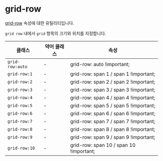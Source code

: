 # grid-row

[grid-row](https://developer.mozilla.org/en-US/docs/Web/CSS/grid-row) 속성에 대한 유틸리티입니다.

<code>grid row</code> 내에서 <code>grid</code> 항목의 크기와 위치를 지정합니다.

<table>
  <thead>
    <tr>
      <th scope="col">클래스</th>
      <th scope="col">약어 클래스</th>
      <th scope="col">속성</th>
    </tr>
  </thead>
  <tbody>
 <tr>
  <td><code>grid-row:auto</code></td>
  <td class="blank">-</td>
  <td><span class="code">grid-row: auto !important;</span></td>
</tr>

<tr>
  <td><code>grid-row:1</code></td>
  <td class="blank">-</td>
  <td><span class="code">grid-row: span 1 / span 1 !important;</span></td>
</tr>

<tr>
  <td><code>grid-row:2</code></td>
  <td class="blank">-</td>
  <td><span class="code">grid-row: span 2 / span 2 !important;</span></td>
</tr>

<tr>
  <td><code>grid-row:3</code></td>
  <td class="blank">-</td>
  <td><span class="code">grid-row: span 3 / span 3 !important;</span></td>
</tr>

<tr>
  <td><code>grid-row:4</code></td>
  <td class="blank">-</td>
  <td><span class="code">grid-row: span 4 / span 4 !important;</span></td>
</tr>

<tr>
  <td><code>grid-row:5</code></td>
  <td class="blank">-</td>
  <td><span class="code">grid-row: span 5 / span 5 !important;</span></td>
</tr>

<tr>
  <td><code>grid-row:6</code></td>
  <td class="blank">-</td>
  <td><span class="code">grid-row: span 6 / span 6 !important;</span></td>
</tr>

<tr>
  <td><code>grid-row:7</code></td>
  <td class="blank">-</td>
  <td><span class="code">grid-row: span 7 / span 7 !important;</span></td>
</tr>

<tr>
  <td><code>grid-row:8</code></td>
  <td class="blank">-</td>
  <td><span class="code">grid-row: span 8 / span 8 !important;</span></td>
</tr>

<tr>
  <td><code>grid-row:9</code></td>
  <td class="blank">-</td>
  <td><span class="code">grid-row: span 9 / span 9 !important;</span></td>
</tr>

<tr>
  <td><code>grid-row:10</code></td>
  <td class="blank">-</td>
  <td><span class="code">grid-row: span 10 / span 10 !important;</span></td>
</tr>

  </tbody>

</table>
